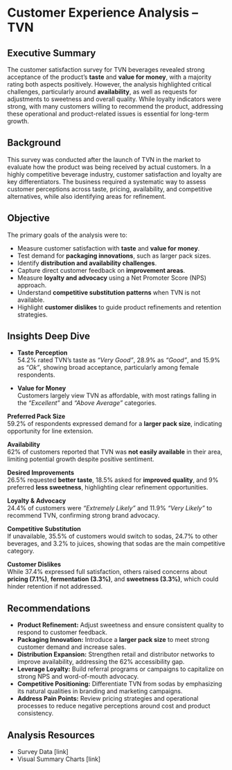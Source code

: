 # Customer Experience Analysis – TVN  

## Executive Summary  
The customer satisfaction survey for TVN beverages revealed strong acceptance of the product’s **taste** and **value for money**, with a majority rating both aspects positively. However, the analysis highlighted critical challenges, particularly around **availability**, as well as requests for adjustments to sweetness and overall quality. While loyalty indicators were strong, with many customers willing to recommend the product, addressing these operational and product-related issues is essential for long-term growth.  

## Background  
This survey was conducted after the launch of TVN in the market to evaluate how the product was being received by actual customers. In a highly competitive beverage industry, customer satisfaction and loyalty are key differentiators. The business required a systematic way to assess customer perceptions across taste, pricing, availability, and competitive alternatives, while also identifying areas for refinement.  

## Objective  
The primary goals of the analysis were to:  
- Measure customer satisfaction with **taste** and **value for money**.  
- Test demand for **packaging innovations**, such as larger pack sizes.  
- Identify **distribution and availability challenges**.  
- Capture direct customer feedback on **improvement areas**.  
- Measure **loyalty and advocacy** using a Net Promoter Score (NPS) approach.  
- Understand **competitive substitution patterns** when TVN is not available.  
- Highlight **customer dislikes** to guide product refinements and retention strategies.  

## Insights Deep Dive  

- **Taste Perception**  
  54.2% rated TVN’s taste as *“Very Good”*, 28.9% as *“Good”*, and 15.9% as *“Ok”*, showing broad acceptance, particularly among female respondents.  

- **Value for Money**  
Customers largely view TVN as affordable, with most ratings falling in the *“Excellent”* and *“Above Average”* categories.  

**Preferred Pack Size**  
59.2% of respondents expressed demand for a **larger pack size**, indicating opportunity for line extension.  

**Availability**  
62% of customers reported that TVN was **not easily available** in their area, limiting potential growth despite positive sentiment.  

**Desired Improvements**  
26.5% requested **better taste**, 18.5% asked for **improved quality**, and 9% preferred **less sweetness**, highlighting clear refinement opportunities.  

**Loyalty & Advocacy**  
24.4% of customers were *“Extremely Likely”* and 11.9% *“Very Likely”* to recommend TVN, confirming strong brand advocacy.  

**Competitive Substitution**  
If unavailable, 35.5% of customers would switch to sodas, 24.7% to other beverages, and 3.2% to juices, showing that sodas are the main competitive category.  

**Customer Dislikes**  
While 37.4% expressed full satisfaction, others raised concerns about **pricing (7.1%)**, **fermentation (3.3%)**, and **sweetness (3.3%)**, which could hinder retention if not addressed.  


## Recommendations  
- **Product Refinement:** Adjust sweetness and ensure consistent quality to respond to customer feedback.  
- **Packaging Innovation:** Introduce a **larger pack size** to meet strong customer demand and increase sales.  
- **Distribution Expansion:** Strengthen retail and distributor networks to improve availability, addressing the 62% accessibility gap.  
- **Leverage Loyalty:** Build referral programs or campaigns to capitalize on strong NPS and word-of-mouth advocacy.  
- **Competitive Positioning:** Differentiate TVN from sodas by emphasizing its natural qualities in branding and marketing campaigns.  
- **Address Pain Points:** Review pricing strategies and operational processes to reduce negative perceptions around cost and product consistency.  

## Analysis Resources   
- Survey Data [link]  
- Visual Summary Charts [link]  
